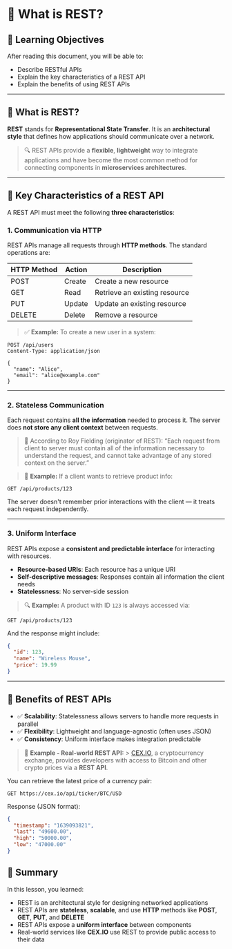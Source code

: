 # 📘 What is REST?

## 🎯 Learning Objectives

After reading this document, you will be able to:

- Describe RESTful APIs
- Explain the key characteristics of a REST API
- Explain the benefits of using REST APIs

---

## 🧩 What is REST?

**REST** stands for **Representational State Transfer**. It is an **architectural style** that defines how applications should communicate over a network.

> 🔍 REST APIs provide a **flexible**, **lightweight** way to integrate applications and have become the most common method for connecting components in **microservices architectures**.

---

## 🧠 Key Characteristics of a REST API

A REST API must meet the following **three characteristics**:

### 1. Communication via HTTP

REST APIs manage all requests through **HTTP methods**. The standard operations are:

| HTTP Method | Action | Description                   |
| ----------- | ------ | ----------------------------- |
| POST        | Create | Create a new resource         |
| GET         | Read   | Retrieve an existing resource |
| PUT         | Update | Update an existing resource   |
| DELETE      | Delete | Remove a resource             |

> ✅ **Example:**
> To create a new user in a system:

```http
POST /api/users
Content-Type: application/json

{
  "name": "Alice",
  "email": "alice@example.com"
}
```

---

### 2. Stateless Communication

Each request contains **all the information** needed to process it. The server does **not store any client context** between requests.

> 📜 According to Roy Fielding (originator of REST):
> “Each request from client to server must contain all of the information necessary to understand the request, and cannot take advantage of any stored context on the server.”

> 🔁 **Example:**
> If a client wants to retrieve product info:

```http
GET /api/products/123
```

The server doesn't remember prior interactions with the client — it treats each request independently.

---

### 3. Uniform Interface

REST APIs expose a **consistent and predictable interface** for interacting with resources.

- **Resource-based URIs**: Each resource has a unique URI
- **Self-descriptive messages**: Responses contain all information the client needs
- **Statelessness**: No server-side session

> 🔍 **Example:**
> A product with ID `123` is always accessed via:

```http
GET /api/products/123
```

And the response might include:

```json
{
  "id": 123,
  "name": "Wireless Mouse",
  "price": 19.99
}
```

---

## 🚀 Benefits of REST APIs

- ✅ **Scalability**: Statelessness allows servers to handle more requests in parallel
- ✅ **Flexibility**: Lightweight and language-agnostic (often uses JSON)
- ✅ **Consistency**: Uniform interface makes integration predictable

> 🔧 **Example - Real-world REST API:** > [CEX.IO](https://cex.io), a cryptocurrency exchange, provides developers with access to Bitcoin and other crypto prices via a **REST API**.

You can retrieve the latest price of a currency pair:

```http
GET https://cex.io/api/ticker/BTC/USD
```

Response (JSON format):

```json
{
  "timestamp": "1639093821",
  "last": "49600.00",
  "high": "50000.00",
  "low": "47000.00"
}
```

## 📌 Summary

In this lesson, you learned:

- REST is an architectural style for designing networked applications
- REST APIs are **stateless**, **scalable**, and use **HTTP** methods like **POST**, **GET**, **PUT**, and **DELETE**
- REST APIs expose a **uniform interface** between components
- Real-world services like **CEX.IO** use REST to provide public access to their data
